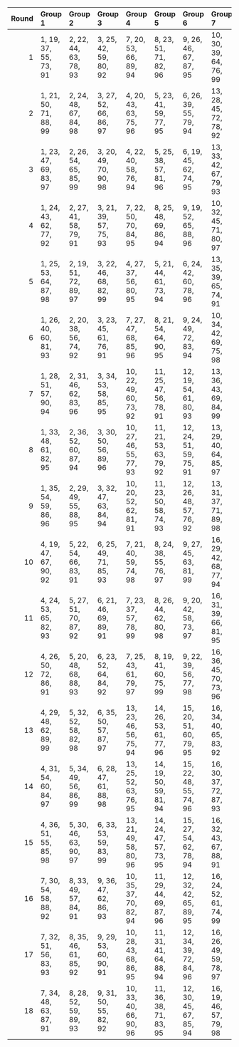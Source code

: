 |   Round | Group 1               | Group 2               | Group 3               | Group 4                | Group 5                | Group 6                | Group 7                | Group 8                | Group 9                | Group 10          | Group 11          | Group 12          | Group 13           | Group 14           | Group 15           | Group 16           | Group 17           | Group 18           |
|--------:|:----------------------|:----------------------|:----------------------|:-----------------------|:-----------------------|:-----------------------|:-----------------------|:-----------------------|:-----------------------|:------------------|:------------------|:------------------|:-------------------|:-------------------|:-------------------|:-------------------|:-------------------|:-------------------|
|       1 | 1, 19, 37, 55, 73, 91 | 2, 22, 44, 63, 78, 93 | 3, 25, 42, 59, 80, 92 | 7, 20, 53, 66, 89, 94  | 8, 23, 51, 71, 82, 96  | 9, 26, 46, 67, 87, 95  | 10, 30, 39, 64, 76, 99 | 11, 33, 43, 72, 81, 98 | 12, 36, 41, 68, 74, 97 | 4, 35, 49, 69, 77 | 5, 29, 47, 65, 79 | 6, 32, 54, 70, 75 | 13, 34, 50, 62, 90 | 14, 28, 48, 58, 83 | 15, 31, 52, 57, 85 | 16, 21, 38, 60, 86 | 17, 24, 45, 56, 88 | 18, 27, 40, 61, 84 |
|       2 | 1, 21, 50, 71, 88, 99 | 2, 24, 48, 67, 84, 98 | 3, 27, 52, 66, 86, 97 | 4, 20, 43, 63, 75, 96  | 5, 23, 41, 59, 77, 95  | 6, 26, 39, 55, 79, 94  | 13, 28, 45, 72, 78, 92 | 14, 31, 40, 68, 80, 91 | 15, 34, 38, 64, 73, 93 | 7, 36, 46, 65, 76 | 8, 30, 53, 70, 81 | 9, 33, 51, 69, 74 | 10, 19, 44, 56, 85 | 11, 22, 42, 61, 90 | 12, 25, 37, 60, 83 | 16, 35, 47, 58, 89 | 17, 29, 54, 57, 82 | 18, 32, 49, 62, 87 |
|       3 | 1, 23, 47, 69, 83, 97 | 2, 26, 54, 65, 85, 99 | 3, 20, 49, 70, 90, 98 | 4, 22, 40, 58, 76, 94  | 5, 25, 38, 57, 81, 96  | 6, 19, 45, 62, 74, 95  | 13, 33, 42, 67, 79, 93 | 14, 36, 37, 66, 75, 92 | 15, 30, 44, 71, 77, 91 | 7, 29, 52, 72, 80 | 8, 32, 50, 68, 73 | 9, 35, 48, 64, 78 | 10, 24, 41, 63, 89 | 11, 27, 39, 59, 82 | 12, 21, 43, 55, 87 | 16, 28, 53, 56, 84 | 17, 31, 51, 61, 86 | 18, 34, 46, 60, 88 |
|       4 | 1, 24, 43, 62, 77, 92 | 2, 27, 41, 58, 79, 91 | 3, 21, 39, 57, 75, 93 | 7, 22, 50, 70, 84, 95  | 8, 25, 48, 69, 86, 94  | 9, 19, 52, 65, 88, 96  | 10, 32, 45, 71, 80, 97 | 11, 35, 40, 67, 73, 99 | 12, 29, 38, 66, 78, 98 | 4, 28, 46, 64, 81 | 5, 31, 53, 72, 74 | 6, 34, 51, 68, 76 | 13, 30, 47, 60, 82 | 14, 33, 54, 56, 87 | 15, 36, 49, 61, 89 | 16, 23, 44, 55, 90 | 17, 26, 42, 63, 83 | 18, 20, 37, 59, 85 |
|       5 | 1, 25, 53, 64, 87, 98 | 2, 19, 51, 72, 89, 97 | 3, 22, 46, 68, 82, 99 | 4, 27, 37, 56, 80, 95  | 5, 21, 44, 61, 73, 94  | 6, 24, 42, 60, 78, 96  | 13, 35, 39, 65, 74, 91 | 14, 29, 43, 70, 76, 93 | 15, 32, 41, 69, 81, 92 | 7, 31, 49, 67, 75 | 8, 34, 47, 66, 77 | 9, 28, 54, 71, 79 | 10, 26, 38, 58, 84 | 11, 20, 45, 57, 86 | 12, 23, 40, 62, 88 | 16, 33, 50, 63, 85 | 17, 36, 48, 59, 90 | 18, 30, 52, 55, 83 |
|       6 | 1, 26, 40, 60, 81, 93 | 2, 20, 38, 56, 74, 92 | 3, 23, 45, 61, 76, 91 | 7, 27, 47, 68, 85, 96  | 8, 21, 54, 64, 90, 95  | 9, 24, 49, 72, 83, 94  | 10, 34, 42, 69, 75, 98 | 11, 28, 37, 65, 77, 97 | 12, 31, 44, 70, 79, 99 | 4, 33, 52, 71, 73 | 5, 36, 50, 67, 78 | 6, 30, 48, 66, 80 | 13, 32, 53, 55, 86 | 14, 35, 51, 63, 88 | 15, 29, 46, 59, 84 | 16, 25, 41, 62, 82 | 17, 19, 39, 58, 87 | 18, 22, 43, 57, 89 |
|       7 | 1, 28, 51, 57, 90, 94 | 2, 31, 46, 62, 83, 96 | 3, 34, 53, 58, 85, 95 | 10, 22, 49, 60, 73, 92 | 11, 25, 47, 56, 78, 91 | 12, 19, 54, 61, 80, 93 | 13, 36, 43, 69, 84, 99 | 14, 30, 41, 65, 86, 98 | 15, 33, 39, 70, 88, 97 | 4, 23, 38, 68, 87 | 5, 26, 45, 64, 89 | 6, 20, 40, 72, 82 | 7, 35, 42, 55, 81  | 8, 29, 37, 63, 74  | 9, 32, 44, 59, 76  | 16, 27, 48, 71, 75 | 17, 21, 52, 67, 77 | 18, 24, 50, 66, 79 |
|       8 | 1, 33, 48, 61, 82, 95 | 2, 36, 52, 60, 87, 94 | 3, 30, 50, 56, 89, 96 | 10, 27, 46, 55, 77, 93 | 11, 21, 53, 63, 79, 92 | 12, 24, 51, 59, 75, 91 | 13, 29, 40, 64, 85, 97 | 14, 32, 38, 72, 90, 99 | 15, 35, 45, 68, 83, 98 | 4, 25, 44, 66, 88 | 5, 19, 42, 71, 84 | 6, 22, 37, 67, 86 | 7, 28, 39, 62, 73  | 8, 31, 43, 58, 78  | 9, 34, 41, 57, 80  | 16, 20, 54, 69, 76 | 17, 23, 49, 65, 81 | 18, 26, 47, 70, 74 |
|       9 | 1, 35, 54, 59, 86, 96 | 2, 29, 49, 55, 88, 95 | 3, 32, 47, 63, 84, 94 | 10, 20, 52, 62, 81, 91 | 11, 23, 50, 58, 74, 93 | 12, 26, 48, 57, 76, 92 | 13, 31, 37, 71, 89, 98 | 14, 34, 44, 67, 82, 97 | 15, 28, 42, 66, 87, 99 | 4, 21, 41, 70, 83 | 5, 24, 39, 69, 85 | 6, 27, 43, 65, 90 | 7, 33, 45, 60, 77  | 8, 36, 40, 56, 79  | 9, 30, 38, 61, 75  | 16, 22, 51, 64, 80 | 17, 25, 46, 72, 73 | 18, 19, 53, 68, 78 |
|      10 | 4, 19, 47, 67, 90, 92 | 5, 22, 54, 66, 83, 91 | 6, 25, 49, 71, 85, 93 | 7, 21, 40, 59, 74, 98  | 8, 24, 38, 55, 76, 97  | 9, 27, 45, 63, 81, 99  | 16, 29, 42, 68, 77, 94 | 17, 32, 37, 64, 79, 96 | 18, 35, 44, 72, 75, 95 | 1, 34, 52, 70, 78 | 2, 28, 50, 69, 80 | 3, 31, 48, 65, 73 | 10, 36, 53, 57, 88 | 11, 30, 51, 62, 84 | 12, 33, 46, 58, 86 | 13, 20, 41, 61, 87 | 14, 23, 39, 60, 89 | 15, 26, 43, 56, 82 |
|      11 | 4, 24, 53, 65, 82, 93 | 5, 27, 51, 70, 87, 92 | 6, 21, 46, 69, 89, 91 | 7, 23, 37, 57, 78, 99  | 8, 26, 44, 62, 80, 98  | 9, 20, 42, 58, 73, 97  | 16, 31, 39, 66, 81, 95 | 17, 34, 43, 71, 74, 94 | 18, 28, 41, 67, 76, 96 | 1, 30, 49, 68, 79 | 2, 33, 47, 64, 75 | 3, 36, 54, 72, 77 | 10, 29, 50, 61, 83 | 11, 32, 48, 60, 85 | 12, 35, 52, 56, 90 | 13, 22, 38, 59, 88 | 14, 25, 45, 55, 84 | 15, 19, 40, 63, 86 |
|      12 | 4, 26, 50, 72, 86, 91 | 5, 20, 48, 68, 88, 93 | 6, 23, 52, 64, 84, 92 | 7, 25, 43, 61, 79, 97  | 8, 19, 41, 60, 75, 99  | 9, 22, 39, 56, 77, 98  | 16, 36, 45, 70, 73, 96 | 17, 30, 40, 69, 78, 95 | 18, 33, 38, 65, 80, 94 | 1, 32, 46, 66, 74 | 2, 35, 53, 71, 76 | 3, 29, 51, 67, 81 | 10, 31, 47, 59, 87 | 11, 34, 54, 55, 89 | 12, 28, 49, 63, 82 | 13, 27, 44, 57, 83 | 14, 21, 42, 62, 85 | 15, 24, 37, 58, 90 |
|      13 | 4, 29, 48, 62, 89, 99 | 5, 32, 52, 58, 82, 98 | 6, 35, 50, 57, 87, 97 | 13, 23, 46, 56, 75, 94 | 14, 26, 53, 61, 77, 96 | 15, 20, 51, 60, 79, 95 | 16, 34, 40, 65, 83, 92 | 17, 28, 38, 70, 85, 91 | 18, 31, 45, 69, 90, 93 | 1, 36, 39, 63, 80 | 2, 30, 43, 59, 73 | 3, 33, 41, 55, 78 | 7, 24, 44, 64, 86  | 8, 27, 42, 72, 88  | 9, 21, 37, 68, 84  | 10, 25, 54, 67, 74 | 11, 19, 49, 66, 76 | 12, 22, 47, 71, 81 |
|      14 | 4, 31, 54, 60, 84, 97 | 5, 34, 49, 56, 86, 99 | 6, 28, 47, 61, 88, 98 | 13, 25, 52, 63, 76, 95 | 14, 19, 50, 59, 81, 94 | 15, 22, 48, 55, 74, 96 | 16, 30, 37, 72, 87, 93 | 17, 33, 44, 68, 89, 92 | 18, 36, 42, 64, 82, 91 | 1, 29, 45, 58, 75 | 2, 32, 40, 57, 77 | 3, 35, 38, 62, 79 | 7, 26, 41, 71, 90  | 8, 20, 39, 67, 83  | 9, 23, 43, 66, 85  | 10, 21, 51, 65, 78 | 11, 24, 46, 70, 80 | 12, 27, 53, 69, 73 |
|      15 | 4, 36, 51, 55, 85, 98 | 5, 30, 46, 63, 90, 97 | 6, 33, 53, 59, 83, 99 | 13, 21, 49, 58, 80, 96 | 14, 24, 47, 57, 73, 95 | 15, 27, 54, 62, 78, 94 | 16, 32, 43, 67, 88, 91 | 17, 35, 41, 66, 84, 93 | 18, 29, 39, 71, 86, 92 | 1, 31, 42, 56, 76 | 2, 34, 37, 61, 81 | 3, 28, 44, 60, 74 | 7, 19, 38, 69, 82  | 8, 22, 45, 65, 87  | 9, 25, 40, 70, 89  | 10, 23, 48, 72, 79 | 11, 26, 52, 68, 75 | 12, 20, 50, 64, 77 |
|      16 | 7, 30, 54, 58, 88, 92 | 8, 33, 49, 57, 84, 91 | 9, 36, 47, 62, 86, 93 | 10, 35, 37, 70, 82, 94 | 11, 29, 44, 69, 87, 96 | 12, 32, 42, 65, 89, 95 | 16, 24, 52, 61, 74, 99 | 17, 27, 50, 60, 76, 98 | 18, 21, 48, 56, 81, 97 | 1, 22, 41, 72, 85 | 2, 25, 39, 68, 90 | 3, 19, 43, 64, 83 | 4, 34, 45, 59, 79  | 5, 28, 40, 55, 75  | 6, 31, 38, 63, 77  | 13, 26, 51, 66, 73 | 14, 20, 46, 71, 78 | 15, 23, 53, 67, 80 |
|      17 | 7, 32, 51, 56, 83, 93 | 8, 35, 46, 61, 85, 92 | 9, 29, 53, 60, 90, 91 | 10, 28, 43, 68, 86, 95 | 11, 31, 41, 64, 88, 94 | 12, 34, 39, 72, 84, 96 | 16, 26, 49, 59, 78, 97 | 17, 20, 47, 55, 80, 99 | 18, 23, 54, 63, 73, 98 | 1, 27, 38, 67, 89 | 2, 21, 45, 66, 82 | 3, 24, 40, 71, 87 | 4, 30, 42, 57, 74  | 5, 33, 37, 62, 76  | 6, 36, 44, 58, 81  | 13, 19, 48, 70, 77 | 14, 22, 52, 69, 79 | 15, 25, 50, 65, 75 |
|      18 | 7, 34, 48, 63, 87, 91 | 8, 28, 52, 59, 89, 93 | 9, 31, 50, 55, 82, 92 | 10, 33, 40, 66, 90, 96 | 11, 36, 38, 71, 83, 95 | 12, 30, 45, 67, 85, 94 | 16, 19, 46, 57, 79, 98 | 17, 22, 53, 62, 75, 97 | 18, 25, 51, 58, 77, 99 | 1, 20, 44, 65, 84 | 2, 23, 42, 70, 86 | 3, 26, 37, 69, 88 | 4, 32, 39, 61, 78  | 5, 35, 43, 60, 80  | 6, 29, 41, 56, 73  | 13, 24, 54, 68, 81 | 14, 27, 49, 64, 74 | 15, 21, 47, 72, 76 |